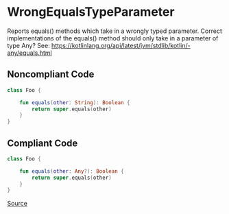 # WrongEqualsTypeParameter

Reports equals() methods which take in a wrongly typed parameter.
Correct implementations of the equals() method should only take in a parameter of type Any?
See: https://kotlinlang.org/api/latest/jvm/stdlib/kotlin/-any/equals.html

## Noncompliant Code

```kotlin
class Foo {

    fun equals(other: String): Boolean {
        return super.equals(other)
    }
}
```
## Compliant Code

```kotlin
class Foo {

    fun equals(other: Any?): Boolean {
        return super.equals(other)
    }
}
```

[Source](https://detekt.dev/docs/rules/potential-bugs#wrongequalstypeparameter)
